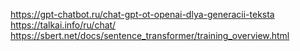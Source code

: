 https://gpt-chatbot.ru/chat-gpt-ot-openai-dlya-generacii-teksta
https://talkai.info/ru/chat/
https://sbert.net/docs/sentence_transformer/training_overview.html
